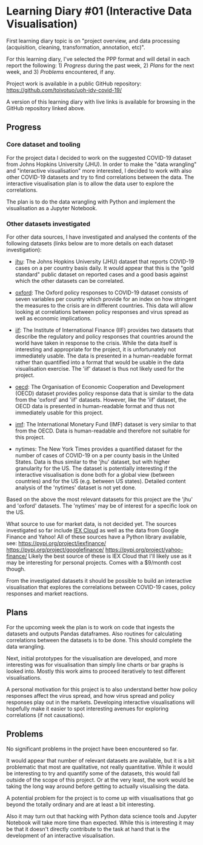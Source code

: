 # Learning Diary #01 (Interactive Data Visualisation)

First learning diary topic is on "project overview, and data
processing (acquisition, cleaning, transformation, annotation, etc)".

For this learning diary, I've selected the PPP format and will detail
in each report the following: 1) *Progress* during the past week, 2)
*Plans* for the next week, and 3) *Problems* encountered, if any.

Project work is available in a public GitHub repository:
https://github.com/toivotuo/uoh-idv-covid-19/

A version of this learning diary with live links is available for
browsing in the GitHub repository linked above.


## Progress

### Core dataset and tooling

For the project data I decided to work on the suggested COVID-19
dataset from Johns Hopkins University (JHU). In order to make the
"data wrangling" and "interactive visualisation" more interested, I
decided to work with also other COVID-19 datasets and try to find
correlations between the data. The interactive visualisation plan is
to allow the data user to explore the correlations.

The plan is to do the data wrangling with Python and implement the
visualisation as a Jupyter Notebook.

### Other datasets investigated

For other data sources, I have investigated and analysed the contents of the
following datasets (links below are to more details on each dataset
investigation):

* [jhu](jhu/): The Johns Hopkins University (JHU) dataset that reports
  COVID-19 cases on a per country basis daily. It would appear that
  this is the "gold standard" public dataset on reported cases and a
  good basis against which the other datasets can be correlated.

* [oxford](oxford/): The Oxford policy responses to COVID-19 dataset
  consists of seven variables per country which provide for an index
  on how stringent the measures to the crisis are in different
  countries. This data will allow looking at correlations between
  policy responses and virus spread as well as economic implications.

* [iif](iif/): The Institute of International Finance (IIF) provides
  two datasets that describe the regulatory and policy responses that
  countries around the world have taken in response to the
  crisis. While the data itself is interesting and appropriate for the
  project, it is unfortunately not immediately usable. The data is
  presented in a human-readable format rather than quantified into a
  format that would be usable in the data visualisation exercise. The
  'iif' dataset is thus not likely used for the project.

* [oecd](oecd/): The Organisation of Economic Cooperation and Development
  (OECD) dataset provides policy response data that is similar to the
  data from the 'oxford' and 'iif' datasets. However, like the 'iif'
  dataset, the OECD data is presented in human-readable format and
  thus not immediately usable for this project.

* [imf](imf/): The International Monetary Fund (IMF) dataset is very
  similar to that from the OECD. Data is human-readable and therefore
  not suitable for this project.

* nytimes: The New York Times provides a quantified dataset for the
  number of cases of COVID-19 on a per county basis in the United
  States. Data is thus similar to the 'jhu' dataset, but with higher
  granularity for the US. The dataset is potentially interesting if
  the interactive visualisation is done both for a global view
  (between countries) and for the US (e.g. between US
  states). Detailed content analysis of the 'nytimes' dataset is not
  yet done.

Based on the above the most relevant datasets for this project are the
'jhu' and 'oxford' datasets. The 'nytimes' may be of interest for a
specific look on the US.

What source to use for market data, is not decided yet. The sources
investigated so far include [IEX Cloud](https://iexcloud.io/) as well
as the data from Google Finance and Yahoo! All of these sources have a
Python library available, see: https://pypi.org/project/iexfinance/
https://pypi.org/project/googlefinance/
https://pypi.org/project/yahoo-finance/ Likely the best source of
these is IEX Cloud that I'll likely use as it may be interesting for
personal projects. Comes with a $9/month cost though.

From the investigated datasets it should be possible to build an
interactive visualisation that explores the correlations between
COVID-19 cases, policy responses and market reactions.


## Plans

For the upcoming week the plan is to work on code that ingests the
datasets and outputs Pandas dataframes. Also routines for calculating
correlations between the datasets is to be done. This should complete
the data wrangling.

Next, initial prototypes for the visualisation are developed, and more
interesting was for visualisation than simply line charts or bar
graphs is looked into. Mostly this work aims to proceed iteratively to
test different visualisations.

A personal motivation for this project is to also understand better
how policy responses affect the virus spread, and how virus spread and
policy responses play out in the markets. Developing interactive
visualisations will hopefully make it easier to spot interesting
avenues for exploring correlations (if not causations).


## Problems

No significant problems in the project have been encountered so far.

It would appear that number of relevant datasets are available, but it
is a bit problematic that most are qualitative, not really
quantitative. While it would be interesting to try and quantify some
of the datasets, this would fall outside of the scope of this
project. Or at the very least, the work would be taking the long way
around before getting to actually visualising the data.

A potential problem for the project is to come up with visualisations
that go beyond the totally ordinary and are at least a bit
interesting.

Also it may turn out that hacking with Python data science tools and
Jupyter Notebook will take more time than expected. While this is
interesting it may be that it doesn't directly contribute to the task
at hand that is the development of an interactive visualisation.
